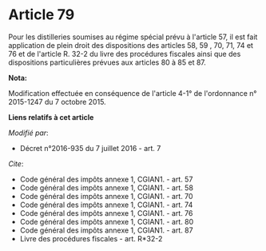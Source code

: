 # Article 79

Pour les distilleries soumises au régime spécial prévu à l'article 57, il est fait application de plein droit des
dispositions des articles 58, 59
, 70, 71, 74 et 76 et de l'article R. 32-2 du livre des procédures fiscales ainsi que des dispositions particulières prévues
aux articles 80 à 85 et 87.

**Nota:**

Modification effectuée en conséquence de l'article 4-1° de l'ordonnance n° 2015-1247 du 7 octobre 2015.

**Liens relatifs à cet article**

_Modifié par_:

  - Décret n°2016-935 du 7 juillet 2016 - art. 7

_Cite_:

  - Code général des impôts annexe 1, CGIAN1. - art. 57
  - Code général des impôts annexe 1, CGIAN1. - art. 58
  - Code général des impôts annexe 1, CGIAN1. - art. 70
  - Code général des impôts annexe 1, CGIAN1. - art. 74
  - Code général des impôts annexe 1, CGIAN1. - art. 76
  - Code général des impôts annexe 1, CGIAN1. - art. 80
  - Code général des impôts annexe 1, CGIAN1. - art. 87
  - Livre des procédures fiscales - art. R*32-2
